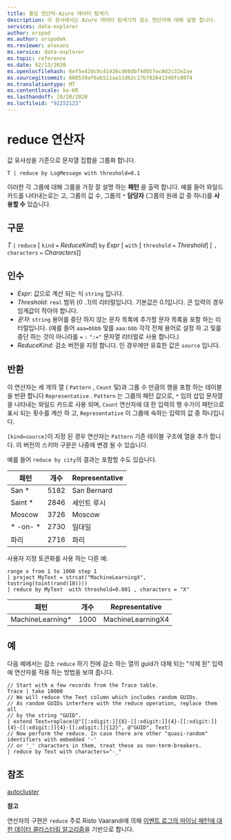 ```yaml
---
title: 줄임 연산자-Azure 데이터 탐색기
description: 이 문서에서는 Azure 데이터 탐색기의 감소 연산자에 대해 설명 합니다.
services: data-explorer
author: orspod
ms.author: orspodek
ms.reviewer: alexans
ms.service: data-explorer
ms.topic: reference
ms.date: 02/13/2020
ms.openlocfilehash: 6ef5e42dc9c41426cd66dbf4d857ec0d2c32e2ae
ms.sourcegitcommit: 608539af6ab511aa11d82c17b782641340fc8974
ms.translationtype: MT
ms.contentlocale: ko-KR
ms.lasthandoff: 10/20/2020
ms.locfileid: "92252123"
---
```

# <a name="reduce-operator"></a>reduce 연산자

값 유사성을 기준으로 문자열 집합을 그룹화 합니다.

```kusto
T | reduce by LogMessage with threshold=0.1
```

이러한 각 그룹에 대해 그룹을 가장 잘 설명 하는 **패턴** 을 출력 합니다. 예를 들어 와일드 카드를 나타내는로는 고, 그룹의 값 수, 그룹의 `*` **담당자** (그룹의 원래 값 중 하나)를 **사용할 수** 있습니다.

## <a name="syntax"></a>구문

*T* `|` `reduce` [ `kind` `=` *ReduceKind*] `by` *Expr* [ `with` [ `threshold` `=` *Threshold*] [ `,` `characters` `=` *Characters*]]

## <a name="arguments"></a>인수

* *Expr*: 값으로 계산 되는 식 `string` 입니다.
* *Threshold*: `real` 범위 (0 ..1)의 리터럴입니다. 기본값은 0.1입니다. 큰 입력의 경우 임계값이 작아야 합니다. 
* *문자*: `string` 용어를 중단 하지 않는 문자 목록에 추가할 문자 목록을 포함 하는 리터럴입니다. (예를 들어 `aaa=bbbb` 및를 `aaa:bbb` 각각 전체 용어로 설정 하 고 및를 중단 하는 것이 아니라를 `=` `:` `":="` 문자열 리터럴로 사용 합니다.)
* *ReduceKind*: 감소 버전을 지정 합니다. 인 경우에만 유효한 값은 `source` 입니다.

## <a name="returns"></a>반환

이 연산자는 세 개의 열 ( `Pattern` , `Count` 및)과 그룹 수 만큼의 행을 포함 하는 테이블을 반환 합니다 `Representative` . `Pattern` 는 그룹의 패턴 값으로, `*` 임의 삽입 문자열을 나타내는 와일드 카드로 사용 되며, `Count` 연산자에 대 한 입력의 행 수가이 패턴으로 표시 되는 횟수를 계산 하 고, `Representative` 이 그룹에 속하는 입력의 값 중 하나입니다.

`[kind=source]`이 지정 된 경우 연산자는 `Pattern` 기존 테이블 구조에 열을 추가 합니다.
이 버전의 스키마 구문은 나중에 변경 될 수 있습니다.

예를 들어 `reduce by city`의 결과는 포함할 수도 있습니다. 

|패턴     |개수 |Representative|
|------------|------|--------------|
| San *      | 5182 |San Bernard   |
| Saint *    | 2846 |세인트 루시    |
| Moscow     | 3726 |Moscow        |
| \* -on- \* | 2730 |일대일  |
| 파리      | 2716 |파리         |

사용자 지정 토큰화를 사용 하는 다른 예:

<!-- csl: https://help.kusto.windows.net:443/Samples -->
```kusto
range x from 1 to 1000 step 1
| project MyText = strcat("MachineLearningX", tostring(toint(rand(10))))
| reduce by MyText  with threshold=0.001 , characters = "X" 
```

|패턴         |개수|Representative   |
|----------------|-----|-----------------|
|MachineLearning*|1000 |MachineLearningX4|

## <a name="examples"></a>예

다음 예에서는 감소 `reduce` 하기 전에 감소 하는 열의 guid가 대체 되는 "삭제 된" 입력에 연산자를 적용 하는 방법을 보여 줍니다.

```kusto
// Start with a few records from the Trace table.
Trace | take 10000
// We will reduce the Text column which includes random GUIDs.
// As random GUIDs interfere with the reduce operation, replace them all
// by the string "GUID".
| extend Text=replace(@"[[:xdigit:]]{8}-[[:xdigit:]]{4}-[[:xdigit:]]{4}-[[:xdigit:]]{4}-[[:xdigit:]]{12}", @"GUID", Text)
// Now perform the reduce. In case there are other "quasi-random" identifiers with embedded '-'
// or '_' characters in them, treat these as non-term-breakers.
| reduce by Text with characters="-_"
```

## <a name="see-also"></a>참조

[autocluster](./autoclusterplugin.md)

**참고**

연산자의 구현은 `reduce` 주로 Risto Vaarandi에 의해 [이벤트 로그의 마이닝 패턴에 대 한 데이터 클러스터링 알고리즘](https://ristov.github.io/publications/slct-ipom03-web.pdf)을 기반으로 합니다.
